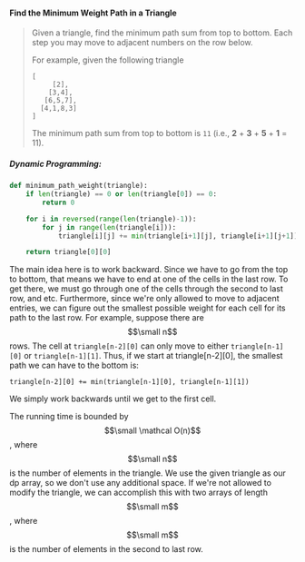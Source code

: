 #### Find the Minimum Weight Path in a Triangle

> Given a triangle, find the minimum path sum from top to bottom. Each step you may move to adjacent numbers on the row below.
>
> For example, given the following triangle
>
> ```
> [
>      [2],
>     [3,4],
>    [6,5,7],
>   [4,1,8,3]
> ]
> ```
>
> The minimum path sum from top to bottom is `11` \(i.e., **2** + **3** + **5** + **1** = 11\).

##### Dynamic Programming:

```py
def minimum_path_weight(triangle):
    if len(triangle) == 0 or len(triangle[0]) == 0:
        return 0

    for i in reversed(range(len(triangle)-1)):
        for j in range(len(triangle[i])):
            triangle[i][j] += min(triangle[i+1][j], triangle[i+1][j+1])

    return triangle[0][0]
```

The main idea here is to work backward. Since we have to go from the top to bottom, that means we have to end at one of the cells in the last row. To get there, we must go through one of the cells through the second to last row, and etc. Furthermore, since we're only allowed to move to adjacent entries, we can figure out the smallest possible weight for each cell for its path to the last row. For example, suppose there are $$\small n$$ rows. The cell at `triangle[n-2][0]` can only move to either `triangle[n-1][0]` or `triangle[n-1][1]`. Thus, if we start at triangle\[n-2\]\[0\], the smallest path we can have to the bottom is: 

`triangle[n-2][0] += min(triangle[n-1][0], triangle[n-1][1])`

We simply work backwards until we get to the first cell. 

The running time is bounded by $$\small \mathcal O(n)$$, where $$\small n$$ is the number of elements in the triangle. We use the given triangle as our dp array, so we don't use any additional space. If we're not allowed to modify the triangle, we can accomplish this with two arrays of length $$\small m$$, where $$\small m$$ is the number of elements in the second to last row.

